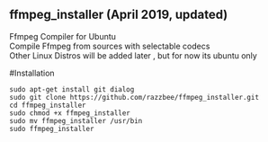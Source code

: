 ## ffmpeg_installer  (April 2019, updated)
Ffmpeg Compiler for Ubuntu <br />
Compile Ffmpeg from sources with selectable codecs <br />
Other Linux Distros will be added later , but for now its ubuntu only <br />

#Installation <br />
```
sudo apt-get install git dialog
sudo git clone https://github.com/razzbee/ffmpeg_installer.git
cd ffmpeg_installer
sudo chmod +x ffmpeg_installer 
sudo mv ffmpeg_installer /usr/bin  
sudo ffmpeg_installer 
```
